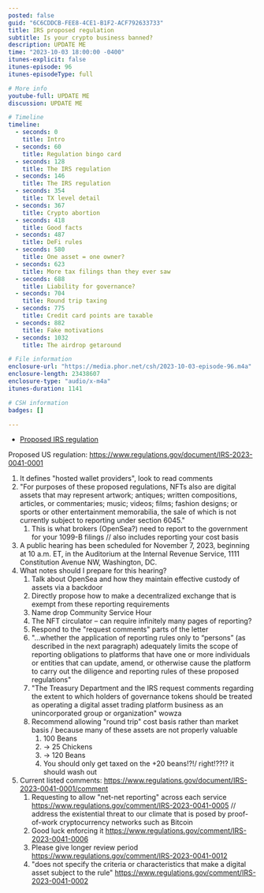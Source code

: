 ```yaml
---
posted: false
guid: "6C6CDDCB-FEE8-4CE1-B1F2-ACF792633733"
title: IRS proposed regulation
subtitle: Is your crypto business banned?
description: UPDATE ME 
time: "2023-10-03 18:00:00 -0400"
itunes-explicit: false
itunes-episode: 96
itunes-episodeType: full

# More info
youtube-full: UPDATE ME
discussion: UPDATE ME

# Timeline
timeline:
  - seconds: 0
    title: Intro
  - seconds: 60
    title: Regulation bingo card
  - seconds: 128
    title: The IRS regulation
  - seconds: 146
    title: The IRS regulation
  - seconds: 354
    title: TX level detail
  - seconds: 367
    title: Crypto abortion
  - seconds: 418
    title: Good facts
  - seconds: 487
    title: DeFi rules
  - seconds: 580
    title: One asset = one owner?
  - seconds: 623
    title: More tax filings than they ever saw
  - seconds: 688
    title: Liability for governance?
  - seconds: 704
    title: Round trip taxing
  - seconds: 775
    title: Credit card points are taxable
  - seconds: 882
    title: Fake motivations
  - seconds: 1032
    title: The airdrop getaround

# File information
enclosure-url: "https://media.phor.net/csh/2023-10-03-episode-96.m4a"
enclosure-length: 23438607
enclosure-type: "audio/x-m4a"
itunes-duration: 1141

# CSH information
badges: []

---
```


- [Proposed IRS regulation](https://www.regulations.gov/document/IRS-2023-0041-0001)

<!--end of quick notes-->

Proposed US regulation: https://www.regulations.gov/document/IRS-2023-0041-0001

1. It defines "hosted wallet providers", look to read comments
2. "For purposes of these proposed regulations, NFTs also are digital assets that may represent artwork; antiques; written compositions, articles, or commentaries; music; videos; films; fashion designs; or sports or other entertainment memorabilia, the sale of which is not currently subject to reporting under section 6045."
   1. This is what brokers (OpenSea?) need to report to the government for your 1099-B filings // also includes reporting your cost basis
3. A public hearing has been scheduled for November 7, 2023, beginning at 10 a.m. ET, in the Auditorium at the Internal Revenue Service, 1111 Constitution Avenue NW, Washington, DC.
4. What notes should I prepare for this hearing?
   1. Talk about OpenSea and how they maintain effective custody of assets via a backdoor
   2. Directly propose how to make a decentralized exchange that is exempt from these reporting requirements
   3. Name drop Community Service Hour
   4. The NFT circulator – can require infinitely many pages of reporting?
   5. Respond to the "request comments" parts of the letter
   6. "...whether the application of reporting rules only to “persons” (as described in the next paragraph) adequately limits the scope of reporting obligations to platforms that have one or more individuals or entities that can update, amend, or otherwise cause the platform to carry out the diligence and reporting rules of these proposed regulations"
   7. "The Treasury Department and the IRS request comments regarding the extent to which holders of governance tokens should be treated as operating a digital asset trading platform business as an unincorporated group or organization" wowza
   8. Recommend allowing "round trip" cost basis rather than market basis / because many of these assets are not properly valuable
      1. 100 Beans
      2. → 25 Chickens
      3. → 120 Beans
      4. You should only get taxed on the +20 beans!?!/ right!??!? it should wash out
5. Current listed comments: https://www.regulations.gov/document/IRS-2023-0041-0001/comment 
   1. Requesting to allow "net-net reporting" across each service https://www.regulations.gov/comment/IRS-2023-0041-0005 // address the existential threat to our climate that is posed by proof-of-work cryptocurrency networks such as Bitcoin
   2. Good luck enforcing it https://www.regulations.gov/comment/IRS-2023-0041-0006 
   3. Please give longer review period https://www.regulations.gov/comment/IRS-2023-0041-0012 
   4. "does not specify the criteria or characteristics that make a digital asset subject to the rule" https://www.regulations.gov/comment/IRS-2023-0041-0002 